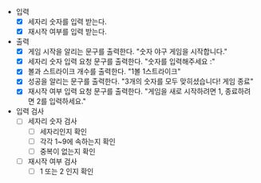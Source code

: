 
- 입력 
    - [x] 세자리 숫자를 입력 받는다.
    - [x] 재시작 여부를 입력 받는다.

- 출력
    - [x] 게임 시작을 알리는 문구를 출력한다. "숫자 야구 게임을 시작합니다."
    - [x] 세자리 숫자 입력 요청 문구를 출력한다. "숫자를 입력해주세요 :"
    - [x] 볼과 스트라이크 개수를 출력한다. "1볼 1스트라이크"
    - [x] 성공을 알리는 문구를 출력한다. "3개의 숫자를 모두 맞히셨습니다! 게임 종료"
    - [x] 재시작 여부 입력 요청 문구를 출력한다. "게임을 새로 시작하려면 1, 종료하려면 2를 입력하세요."
    
- 입력 검사
    - [ ] 세자리 숫자 검사
        - [ ] 세자리인지 확인
        - [ ] 각각 1~9에 속하는지 확인
        - [ ] 중복이 없는지 확인
    - [ ] 재시작 여부 검사
        - [ ] 1 또는 2 인지 확인 

